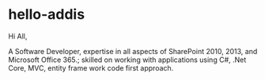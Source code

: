 # hello-addis

Hi All,

A Software Developer, expertise in all aspects of SharePoint 2010, 2013, and Microsoft Office 365.; skilled on working with applications using  C#, .Net Core, MVC, entity frame work code first approach.
